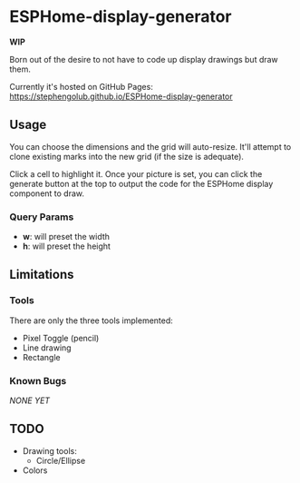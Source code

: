# ESPHome-display-generator

**WIP**

Born out of the desire to not have to code up display drawings but draw them.

Currently it's hosted on GitHub Pages: https://stephengolub.github.io/ESPHome-display-generator

## Usage

You can choose the dimensions and the grid will auto-resize. It'll attempt to clone existing marks into the new grid (if the size is adequate).

Click a cell to highlight it. Once your picture is set, you can click the generate button at the top to output the code for the ESPHome display component to draw.

### Query Params

* **w**: will preset the width
* **h**: will preset the height

## Limitations

### Tools

There are only the three tools implemented:
* Pixel Toggle (pencil)
* Line drawing
* Rectangle

### Known Bugs

_NONE YET_

## TODO

* Drawing tools:
    * Circle/Ellipse
* Colors
